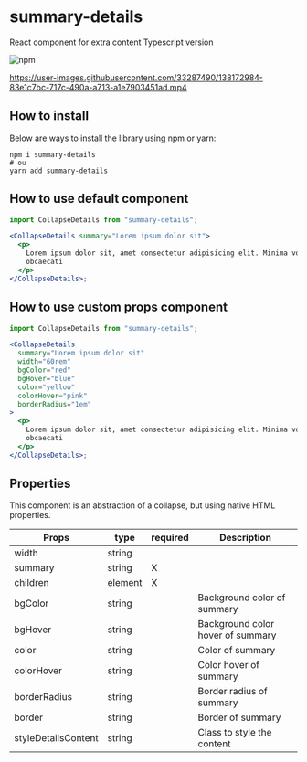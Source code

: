 # summary-details

React component for extra content Typescript version

![npm](https://img.shields.io/npm/v/summary-details)

https://user-images.githubusercontent.com/33287490/138172984-83e1c7bc-717c-490a-a713-a1e7903451ad.mp4

## How to install

Below are ways to install the library using npm or yarn:

```
npm i summary-details
# ou
yarn add summary-details
```

## How to use default component

```jsx
import CollapseDetails from "summary-details";

<CollapseDetails summary="Lorem ipsum dolor sit">
  <p>
    Lorem ipsum dolor sit, amet consectetur adipisicing elit. Minima voluptates
    obcaecati
  </p>
</CollapseDetails>;
```

## How to use custom props component

```jsx
import CollapseDetails from "summary-details";

<CollapseDetails
  summary="Lorem ipsum dolor sit"
  width="60rem"
  bgColor="red"
  bgHover="blue"
  color="yellow"
  colorHover="pink"
  borderRadius="1em"
>
  <p>
    Lorem ipsum dolor sit, amet consectetur adipisicing elit. Minima voluptates
    obcaecati
  </p>
</CollapseDetails>;
```

## Properties

This component is an abstraction of a collapse, but using native HTML properties.

| Props               | type    | required | Description                       |
| ------------------- | ------- | -------- | --------------------------------- |
| width               | string  |          |                                   |
| summary             | string  | X        |                                   |
| children            | element | X        |                                   |
| bgColor             | string  |          | Background color of summary       |
| bgHover             | string  |          | Background color hover of summary |
| color               | string  |          | Color of summary                  |
| colorHover          | string  |          | Color hover of summary            |
| borderRadius        | string  |          | Border radius of summary          |
| border              | string  |          | Border of summary                 |
| styleDetailsContent | string  |          | Class to style the content        |
